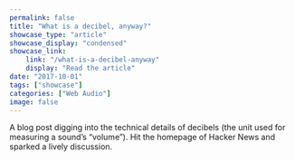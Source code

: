 ```yaml
---
permalink: false
title: "What is a decibel, anyway?"
showcase_type: "article"
showcase_display: "condensed"
showcase_link:
    link: "/what-is-a-decibel-anyway"
    display: "Read the article"
date: "2017-10-01"
tags: ["showcase"]
categories: ["Web Audio"]
image: false
---
```

A blog post digging into the technical details of decibels (the unit used for measuring a sound’s “volume”). Hit the homepage of Hacker News and sparked a lively discussion.